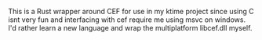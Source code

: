 This is a Rust wrapper around CEF for use in my ktime project since using C isnt very fun and interfacing with cef require me using msvc on windows. I'd rather learn a new language and wrap the multiplatform libcef.dll myself.